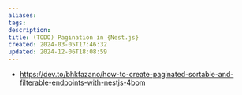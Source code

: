 ```yaml
---
aliases: 
tags: 
description:
title: (TODO) Pagination in {Nest.js}
created: 2024-03-05T17:46:32
updated: 2024-12-06T18:08:59
---
```

- <https://dev.to/bhkfazano/how-to-create-paginated-sortable-and-filterable-endpoints-with-nestjs-4bom>
